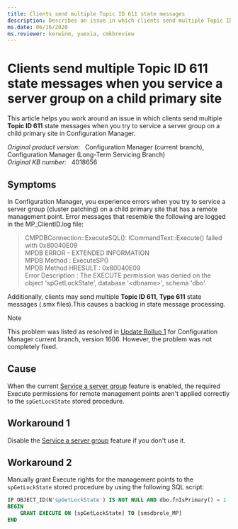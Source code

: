```yaml
---
title: Clients send multiple Topic ID 611 state messages
description: Describes an issue in which clients send multiple Topic ID 611 state messages when you try to service a server group on a child primary site. Provides a workaround.
ms.date: 06/16/2020
ms.reviewer: kerwinm, yuexia, cmkbreview
---
```

# Clients send multiple Topic ID 611 state messages when you service a server group on a child primary site

This article helps you work around an issue in which clients send multiple **Topic ID 611** state messages when you try to service a server group on a child primary site in Configuration Manager.

_Original product version:_ &nbsp; Configuration Manager (current branch), Configuration Manager (Long-Term Servicing Branch)  
_Original KB number:_ &nbsp; 4018656

## Symptoms

In Configuration Manager, you experience errors when you try to service a server group (cluster patching) on a child primary site that has a remote management point. Error messages that resemble the following are logged in the MP_ClientID.log file:

> CMPDBConnection::ExecuteSQL(): ICommandText::Execute() failed with 0x80040E09  
> MPDB ERROR - EXTENDED INFORMATION  
> MPDB Method : ExecuteSP()  
> MPDB Method HRESULT : 0x80040E09  
> Error Description : The EXECUTE permission was denied on the object 'spGetLockState', database '\<dbname>', schema 'dbo'.

Additionally, clients may send multiple **Topic ID 611, Type 611** state messages (.smx files).This causes a backlog in state message processing.

> [!NOTE]
> This problem was listed as resolved in [Update Rollup 1](https://support.microsoft.com/help/3186654) for Configuration Manager current branch, version 1606. However, the problem was not completely fixed.

## Cause

When the current [Service a server group](/mem/configmgr/sum/deploy-use/service-a-server-group) feature is enabled, the required Execute permissions for remote management points aren't applied correctly to the `spGetLockState` stored procedure.

## Workaround 1

Disable the [Service a server group](/mem/configmgr/sum/deploy-use/service-a-server-group) feature if you don't use it.

## Workaround 2

Manually grant Execute rights for the management points to the `spGetLockState` stored procedure by using the following SQL script:

```sql
IF OBJECT_ID(N'spGetLockState') IS NOT NULL AND dbo.fnIsPrimary() = 1
BEGIN
    GRANT EXECUTE ON [spGetLockState] TO [smsdbrole_MP]
END
```
